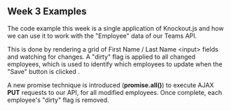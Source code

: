 ## Week 3 Examples

The code example this week is a single application of Knockout.js and how we can use it to work with the "Employee" data of our Teams API.  

This is done by rendering a grid of First Name / Last Name &lt;input&gt; fields and watching for changes.  A "dirty" flag is applied to all changed employees, which is used to identify which employees to update when the "Save" button is clicked .

A new promise technique is introduced (**promise.all()**) to execute AJAX **PUT** requests to our API, for all modified employees.  Once complete, each employee's "dirty" flag is removed.



